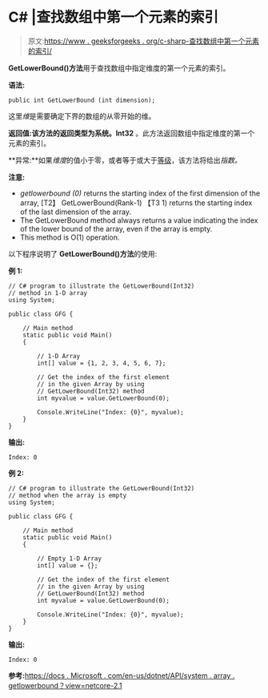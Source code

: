 # C# |查找数组中第一个元素的索引

> 原文:[https://www . geeksforgeeks . org/c-sharp-查找数组中第一个元素的索引/](https://www.geeksforgeeks.org/c-sharp-finding-the-index-of-first-element-in-the-array/)

**GetLowerBound()方法**用于查找数组中指定维度的第一个元素的索引。

**语法:**

```
public int GetLowerBound (int dimension);
```

这里*维*是需要确定下界的数组的从零开始的维。

**返回值:**该方法的返回类型为**系统。Int32** 。此方法返回数组中指定维度的第一个元素的索引。

**异常:**如果*维度*的值小于零，或者等于或大于[等级](https://docs.microsoft.com/en-us/dotnet/api/system.array.rank?view=netcore-2.1#System_Array_Rank)，该方法将给出*指数。*

**注意:**

*   *getlowerbound (0)* returns the starting index of the first dimension of the array, [T2】 GetLowerBound(Rank-1) 【T3 1) returns the starting index of the last dimension of the array.
*   The GetLowerBound method always returns a value indicating the index of the lower bound of the array, even if the array is empty.
*   This method is O(1) operation.

以下程序说明了 **GetLowerBound()方法**的使用:

**例 1:**

```
// C# program to illustrate the GetLowerBound(Int32)
// method in 1-D array
using System;

public class GFG {

    // Main method
    static public void Main()
    {

        // 1-D Array
        int[] value = {1, 2, 3, 4, 5, 6, 7};

        // Get the index of the first element
        // in the given Array by using 
        // GetLowerBound(Int32) method
        int myvalue = value.GetLowerBound(0);

        Console.WriteLine("Index: {0}", myvalue);
    }
}
```

**输出:**

```
Index: 0

```

**例 2:**

```
// C# program to illustrate the GetLowerBound(Int32)
// method when the array is empty
using System;

public class GFG {

    // Main method
    static public void Main()
    {

        // Empty 1-D Array
        int[] value = {};

        // Get the index of the first element
        // in the given Array by using 
        // GetLowerBound(Int32) method
        int myvalue = value.GetLowerBound(0);

        Console.WriteLine("Index: {0}", myvalue);
    }
}
```

**输出:**

```
Index: 0

```

**参考:**[https://docs . Microsoft . com/en-us/dotnet/API/system . array . getlowerbound？view=netcore-2.1](https://docs.microsoft.com/en-us/dotnet/api/system.array.getlowerbound?view=netcore-2.1)
